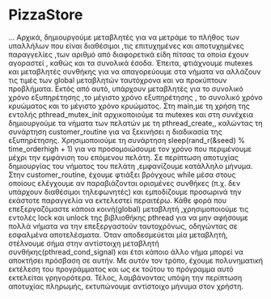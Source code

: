 # PizzaStore
...
Αρχικά, δημιουργούμε μεταβλητές για να μετράμε το πλήθος των υπαλλήλων που είναι διαθέσιμοι ,τις επιτυχημένες και αποτυχημένες παραγγελίες ,των αριθμό από διαφορετικά είδη πίτσας τα οποία έχουν αγοραστεί , καθώς και τα συνολικά έσοδα. Έπειτα, φτιάχνουμε mutexes και μεταβλητές συνθήκης για να απαγορεύουμε στα νήματα να αλλάζουν τις τιμές των global μεταβλητών ταυτόχρονα και να προκύπτουν προβλήματα. Εκτός από αυτό, υπάρχουν μεταβλητές για το συνολικό χρόνο εξυπηρέτησης ,το μέγιστο χρόνο εξυπηρέτησης , το συνολικό χρόνο κρυώματος και το μέγιστο χρόνο κρυώματος.
Στη main,με τη χρήση της εντολής pthread_mutex_init αρχικοποιούμε τα mutexes και στη συνέχεια δημιουργούμε τα νήματα των πελατών με τη pthread_create,, καλώντας τη συνάρτηση customer_routine για να ξεκινήσει η διαδικασία της εξυπηρέτησης. Χρησιμοποιούμε τη συνάρτηση sleep(rand_r(&seed) % time_orderhigh + 1) για να προσομοιώσουμε τον χρόνο που περιμένουμε μέχρι την εμφάνιση του επόμενου πελάτη. Σε περίπτωση αποτυχίας δημιουργίας του νήματος του πελάτη ,εμφανίζουμε κατάλληλο μήνυμα.
Στην customer_routine, έχουμε φτιάξει βρόγχους while μέσα στους οποίους ελέγχουμε αν παραβιάζονται ορισμένες συνθήκες (π.χ. δεν υπάρχουν διαθέσιμοι τηλεφωνητές) και εμποδίζουμε προσωρινά την εκάστοτε παραγγελία να εκτελεστεί περαιτέρω. Κάθε φορά που επεξεργαζόμαστε κάποια κοινή(global) μεταβλητή ,χρησιμοποιούμε τις εντολές lock και unlock της βιβλιοθήκης pthread για να μην αφήσουμε πολλά νήματα να την επεξεργαστούν ταυτοχρόνως, οδηγώντας σε εσφαλμένα αποτελέσματα. Όταν αποδεσμεύεται μία μεταβλητή, στέλνουμε σήμα στην αντίστοιχη μεταβλητή συνθήκης(pthread_cond_signal) και έτσι κάποιο άλλο νήμα μπορεί να αποκτήσει πρόσβαση σε αυτήν. Με αυτόν τον τρόπο, έχουμε πολυνηματική εκτέλεση του προγράμματος και ως εκ τούτου το πρόγραμμα αυτό εκτελείται γρηγορότερα. Τέλος, λαμβάνοντας υπόψη την περίπτωση αποτυχίας πληρωμής, εκτυπώνουμε αντίστοιχο μήνυμα στον χρήστη.

